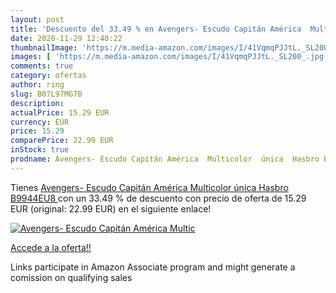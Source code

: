 ```yaml
---
layout: post
title: 'Descuento del 33.49 % en Avengers- Escudo Capitán América  Multic'
date: 2020-11-29 12:40:22
thumbnailImage: 'https://m.media-amazon.com/images/I/41VqmqPJJtL._SL200_.jpg'
images: [ 'https://m.media-amazon.com/images/I/41VqmqPJJtL._SL200_.jpg' ]
comments: true
category: ofertas
author: ring
slug: B07L97MG7B
description:
actualPrice: 15.29 EUR
currency: EUR
price: 15.29
comparePrice: 22.99 EUR
inStock: true
prodname: Avengers- Escudo Capitán América  Multicolor  única  Hasbro B9944EU8 
---
```


Tienes [Avengers- Escudo Capitán América  Multicolor  única  Hasbro B9944EU8 ](https://www.amazon.es/dp/B07L97MG7B/?tag=tolees-21) con un 33.49 % de descuento con precio de oferta de 15.29 EUR (original: 22.99 EUR) en el siguiente enlace!

[![Avengers- Escudo Capitán América  Multic](https://m.media-amazon.com/images/I/41VqmqPJJtL._SL200_.jpg)](https://www.amazon.es/dp/B07L97MG7B/?tag=tolees-21)

[Accede a la oferta!!](https://www.amazon.es/dp/B07L97MG7B/?tag=tolees-21)

Links participate in Amazon Associate program and might generate a comission on qualifying sales


